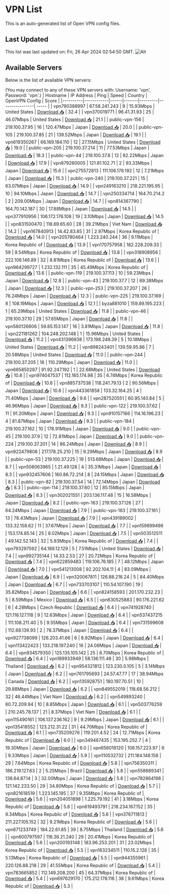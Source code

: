 # VPN List

This is an auto-generated list of Open VPN config files.

## Last Updated

This list was last updated on: Fri, 26 Apr 2024 02:54:50 GMT.
![Alt](https://repobeats.axiom.co/api/embed/186b98318ef1479477931607c1ad7d823f12451f.svg "Repobeats analytics image")

## Available Servers

Below is the list of available VPN servers:

(You may connect to any of these VPN servers with: Username: 'vpn', Password: 'vpn'.)
| Hostname | IP Address | Ping | Speed | Country | OpenVPN Config | Score |
|----------|------------|------|-------|---------|----------------| ----- |
| vpn790388997 | 67.58.241.243 | 9 | 15.93Mbps | United States | [Download 📥](./configs/server_0_US.ovpn) | 32.4 |
| vpn370019771 | 96.41.31.93 | 25 | 46.07Mbps | United States | [Download 📥](./configs/server_1_US.ovpn) | 21.1 |
| public-vpn-156 | 219.100.37.95 | 16 | 120.47Mbps | Japan | [Download 📥](./configs/server_2_JP.ovpn) | 20.0 |
| public-vpn-105 | 219.100.37.85 | 21 | 139.52Mbps | Japan | [Download 📥](./configs/server_3_JP.ovpn) | 19.1 |
| vpn619350267 | 66.169.184.110 | 12 | 27.15Mbps | United States | [Download 📥](./configs/server_4_US.ovpn) | 19.0 |
| public-vpn-205 | 219.100.37.214 | 11 | 77.53Mbps | Japan | [Download 📥](./configs/server_5_JP.ovpn) | 18.3 |
| public-vpn-44 | 219.100.37.8 | 12 | 82.22Mbps | Japan | [Download 📥](./configs/server_6_JP.ovpn) | 17.9 |
| vpn879260005 | 121.81.102.71 | 2 | 93.33Mbps | Japan | [Download 📥](./configs/server_7_JP.ovpn) | 15.6 |
| vpn275572813 | 111.106.178.192 | 12 | 7.21Mbps | Japan | [Download 📥](./configs/server_8_JP.ovpn) | 15.3 |
| public-vpn-240 | 219.100.37.221 | 15 | 63.07Mbps | Japan | [Download 📥](./configs/server_9_JP.ovpn) | 14.9 |
| vpn249163210 | 218.221.195.95 | 10 | 94.10Mbps | Japan | [Download 📥](./configs/server_10_JP.ovpn) | 14.7 |
| vpn250334714 | 164.70.214.2 | 2 | 209.00Mbps | Japan | [Download 📥](./configs/server_11_JP.ovpn) | 14.7 |
| vpn814367790 | 164.70.142.187 | 30 | 17.88Mbps | Japan | [Download 📥](./configs/server_12_JP.ovpn) | 14.5 |
| vpn377910956 | 106.172.176.108 | 19 | 3.10Mbps | Japan | [Download 📥](./configs/server_13_JP.ovpn) | 14.5 |
| vpn831500470 | 118.69.65.60 | 28 | 39.21Mbps | Viet Nam | [Download 📥](./configs/server_14_VN.ovpn) | 14.2 |
| vpn167840913 | 14.42.83.85 | 31 | 2.97Mbps | Korea Republic of | [Download 📥](./configs/server_15_KR.ovpn) | 14.0 |
| vpn205780464 | 1.223.240.244 | 36 | 9.11Mbps | Korea Republic of | [Download 📥](./configs/server_16_KR.ovpn) | 13.9 |
| vpn170757958 | 182.228.209.33 | 59 | 9.54Mbps | Korea Republic of | [Download 📥](./configs/server_17_KR.ovpn) | 13.8 |
| vpn318908956 | 222.106.146.89 | 32 | 8.81Mbps | Korea Republic of | [Download 📥](./configs/server_18_KR.ovpn) | 13.6 |
| vpn964299727 | 1.232.132.111 | 35 | 45.49Mbps | Korea Republic of | [Download 📥](./configs/server_19_KR.ovpn) | 13.6 |
| public-vpn-119 | 219.100.37.113 | 10 | 59.23Mbps | Japan | [Download 📥](./configs/server_20_JP.ovpn) | 12.8 |
| public-vpn-43 | 219.100.37.7 | 12 | 89.38Mbps | Japan | [Download 📥](./configs/server_21_JP.ovpn) | 12.3 |
| public-vpn-253 | 219.100.37.207 | 26 | 76.24Mbps | Japan | [Download 📥](./configs/server_22_JP.ovpn) | 12.3 |
| public-vpn-225 | 219.100.37.169 | 8 | 108.19Mbps | Japan | [Download 📥](./configs/server_23_JP.ovpn) | 12.1 |
| byza881010 | 159.89.195.223 | 1 | 65.29Mbps | United States | [Download 📥](./configs/server_24_US.ovpn) | 11.8 |
| public-vpn-46 | 219.100.37.10 | 29 | 57.65Mbps | Japan | [Download 📥](./configs/server_25_JP.ovpn) | 11.8 |
| vpn580126606 | 59.85.153.147 | 16 | 3.81Mbps | Japan | [Download 📥](./configs/server_26_JP.ovpn) | 11.8 |
| vpn221181262 | 104.248.202.148 | 1 | 15.96Mbps | United States | [Download 📥](./configs/server_27_US.ovpn) | 11.2 |
| vpn431396938 | 173.198.248.39 | 5 | 10.18Mbps | United States | [Download 📥](./configs/server_28_US.ovpn) | 11.2 |
| vpn898243401 | 139.59.95.86 | 7 | 20.58Mbps | United States | [Download 📥](./configs/server_29_US.ovpn) | 11.0 |
| public-vpn-244 | 219.100.37.205 | 16 | 110.29Mbps | Japan | [Download 📥](./configs/server_30_JP.ovpn) | 11.0 |
| vpn665850287 | 91.92.247.192 | 1 | 22.68Mbps | United States | [Download 📥](./configs/server_31_US.ovpn) | 10.8 |
| vpn974047537 | 112.165.174.98 | 35 | 6.74Mbps | Korea Republic of | [Download 📥](./configs/server_32_KR.ovpn) | 10.6 |
| vpn885737538 | 118.241.79.13 | 2 | 90.56Mbps | Japan | [Download 📥](./configs/server_33_JP.ovpn) | 10.6 |
| vpn443361858 | 133.32.164.25 | 4 | 71.40Mbps | Japan | [Download 📥](./configs/server_34_JP.ovpn) | 9.6 |
| vpn287520551 | 60.95.140.84 | 5 | 46.96Mbps | Japan | [Download 📥](./configs/server_35_JP.ovpn) | 9.3 |
| public-vpn-122 | 219.100.37.62 | 11 | 91.20Mbps | Japan | [Download 📥](./configs/server_36_JP.ovpn) | 9.3 |
| vpn910157166 | 114.16.196.23 | 4 | 81.87Mbps | Japan | [Download 📥](./configs/server_37_JP.ovpn) | 9.3 |
| public-vpn-184 | 219.100.37.162 | 10 | 178.91Mbps | Japan | [Download 📥](./configs/server_38_JP.ovpn) | 9.0 |
| public-vpn-45 | 219.100.37.9 | 12 | 72.81Mbps | Japan | [Download 📥](./configs/server_39_JP.ovpn) | 9.0 |
| public-vpn-224 | 219.100.37.201 | 14 | 86.24Mbps | Japan | [Download 📥](./configs/server_40_JP.ovpn) | 8.9 |
| vpn922479808 | 217.178.25.210 | 15 | 9.29Mbps | Japan | [Download 📥](./configs/server_41_JP.ovpn) | 8.9 |
| public-vpn-53 | 219.100.37.225 | 19 | 513.68Mbps | Japan | [Download 📥](./configs/server_42_JP.ovpn) | 8.7 |
| vpn508063965 | 1.21.49.128 | 4 | 35.31Mbps | Japan | [Download 📥](./configs/server_43_JP.ovpn) | 8.3 |
| vpn932457606 | 160.86.72.214 | 8 | 24.15Mbps | Japan | [Download 📥](./configs/server_44_JP.ovpn) | 8.3 |
| public-vpn-82 | 219.100.37.54 | 14 | 72.14Mbps | Japan | [Download 📥](./configs/server_45_JP.ovpn) | 8.3 |
| public-vpn-114 | 219.100.37.60 | 12 | 85.15Mbps | Japan | [Download 📥](./configs/server_46_JP.ovpn) | 8.3 |
| vpn302021551 | 203.136.117.48 | 15 | 16.58Mbps | Japan | [Download 📥](./configs/server_47_JP.ovpn) | 8.2 |
| public-vpn-163 | 219.100.37.126 | 27 | 64.24Mbps | Japan | [Download 📥](./configs/server_48_JP.ovpn) | 7.9 |
| public-vpn-183 | 219.100.37.161 | 13 | 78.43Mbps | Japan | [Download 📥](./configs/server_49_JP.ovpn) | 7.9 |
| vpn439189002 | 133.32.158.62 | 11 | 37.67Mbps | Japan | [Download 📥](./configs/server_50_JP.ovpn) | 7.7 |
| vpn159899498 | 153.174.85.14 | 25 | 8.02Mbps | Japan | [Download 📥](./configs/server_51_JP.ovpn) | 7.5 |
| vpn503512511 | 49.142.52.143 | 32 | 5.93Mbps | Korea Republic of | [Download 📥](./configs/server_52_KR.ovpn) | 7.4 |
| vpn793297592 | 64.189.12.129 | 5 | 7.51Mbps | United States | [Download 📥](./configs/server_53_US.ovpn) | 7.4 |
| vpn992735144 | 14.33.2.53 | 27 | 20.72Mbps | Korea Republic of | [Download 📥](./configs/server_54_KR.ovpn) | 7.4 |
| vpn622859483 | 119.106.76.185 | 7 | 48.12Mbps | Japan | [Download 📥](./configs/server_55_JP.ovpn) | 7.0 |
| vpn541213008 | 92.202.104.11 | 4 | 83.09Mbps | Japan | [Download 📥](./configs/server_56_JP.ovpn) | 6.9 |
| vpn320067811 | 126.88.216.24 | 5 | 84.40Mbps | Japan | [Download 📥](./configs/server_57_JP.ovpn) | 6.7 |
| vpn733703107 | 110.54.107.190 | 19 | 35.82Mbps | Japan | [Download 📥](./configs/server_58_JP.ovpn) | 6.6 |
| vpn824158593 | 201.170.232.23 | 5 | 8.59Mbps | Mexico | [Download 📥](./configs/server_59_MX.ovpn) | 6.5 |
| vpn630525883 | 90.176.221.62 | 6 | 4.28Mbps | Czech Republic | [Download 📥](./configs/server_60_CZ.ovpn) | 6.4 |
| vpn741928740 | 121.116.127.118 | 9 | 12.63Mbps | Japan | [Download 📥](./configs/server_61_JP.ovpn) | 6.4 |
| vpn537437215 | 111.108.211.40 | 5 | 9.55Mbps | Japan | [Download 📥](./configs/server_62_JP.ovpn) | 6.4 |
| vpn731599608 | 112.68.139.93 | 2 | 78.37Mbps | Japan | [Download 📥](./configs/server_63_JP.ovpn) | 6.4 |
| vpn927738099 | 126.203.41.66 | 6 | 8.92Mbps | Japan | [Download 📥](./configs/server_64_JP.ovpn) | 6.4 |
| vpn113422423 | 133.218.197.240 | 16 | 24.06Mbps | Japan | [Download 📥](./configs/server_65_JP.ovpn) | 6.4 |
| vpn934579350 | 125.135.105.142 | 25 | 8.70Mbps | Korea Republic of | [Download 📥](./configs/server_66_KR.ovpn) | 6.4 |
| vpn189933949 | 58.136.111.48 | 30 | 5.98Mbps | Thailand | [Download 📥](./configs/server_67_TH.ovpn) | 6.2 |
| vpn954321812 | 123.230.0.105 | 5 | 3.14Mbps | Japan | [Download 📥](./configs/server_68_JP.ovpn) | 6.2 |
| vpn761795693 | 24.57.47.77 | 17 | 38.94Mbps | Canada | [Download 📥](./configs/server_69_CA.ovpn) | 6.2 |
| vpn135928751 | 180.197.70.51 | 10 | 29.88Mbps | Japan | [Download 📥](./configs/server_70_JP.ovpn) | 6.2 |
| vpn849552019 | 118.68.56.212 | 32 | 46.44Mbps | Viet Nam | [Download 📥](./configs/server_71_VN.ovpn) | 6.2 |
| vpn549893240 | 60.72.209.94 | 10 | 8.85Mbps | Japan | [Download 📥](./configs/server_72_JP.ovpn) | 6.1 |
| vpn503776259 | 210.245.78.137 | 21 | 8.37Mbps | Viet Nam | [Download 📥](./configs/server_73_VN.ovpn) | 6.1 |
| vpn115490161 | 106.137.236.162 | 9 | 9.29Mbps | Japan | [Download 📥](./configs/server_74_JP.ovpn) | 6.1 |
| vpn135418552 | 123.212.31.22 | 31 | 44.70Mbps | Korea Republic of | [Download 📥](./configs/server_75_KR.ovpn) | 6.1 |
| vpn735209276 | 119.201.4.52 | 24 | 12.71Mbps | Korea Republic of | [Download 📥](./configs/server_76_KR.ovpn) | 6.0 |
| vpn349467435 | 153.195.252.7 | 4 | 19.30Mbps | Japan | [Download 📥](./configs/server_77_JP.ovpn) | 6.0 |
| vpn656018120 | 106.157.223.97 | 6 | 9.33Mbps | Japan | [Download 📥](./configs/server_78_JP.ovpn) | 5.9 |
| vpn110532732 | 211.184.148.158 | 29 | 7.64Mbps | Korea Republic of | [Download 📥](./configs/server_79_KR.ovpn) | 5.8 |
| vpn756350311 | 186.219.127.63 | 2 | 5.25Mbps | Brazil | [Download 📥](./configs/server_80_BR.ovpn) | 5.8 |
| vpn558689341 | 138.64.87.14 | 3 | 32.00Mbps | Japan | [Download 📥](./configs/server_81_JP.ovpn) | 5.8 |
| vpn782864198 | 121.142.233.50 | 29 | 34.80Mbps | Korea Republic of | [Download 📥](./configs/server_82_KR.ovpn) | 5.7 |
| vpn821618519 | 1.223.145.195 | 37 | 9.35Mbps | Korea Republic of | [Download 📥](./configs/server_83_KR.ovpn) | 5.6 |
| vpn204051898 | 1.225.79.192 | 41 | 3.18Mbps | Korea Republic of | [Download 📥](./configs/server_84_KR.ovpn) | 5.6 |
| vpn619493791 | 218.234.167.152 | 35 | 9.34Mbps | Korea Republic of | [Download 📥](./configs/server_85_KR.ovpn) | 5.6 |
| vpn376711813 | 211.227.105.152 | 32 | 9.21Mbps | Korea Republic of | [Download 📥](./configs/server_86_KR.ovpn) | 5.6 |
| vpn671233749 | 184.22.61.85 | 39 | 8.75Mbps | Thailand | [Download 📥](./configs/server_87_TH.ovpn) | 5.6 |
| vpn600797597 | 118.36.21.240 | 29 | 20.41Mbps | Korea Republic of | [Download 📥](./configs/server_88_KR.ovpn) | 5.6 |
| vpn200193148 | 183.96.253.201 | 31 | 23.02Mbps | Korea Republic of | [Download 📥](./configs/server_89_KR.ovpn) | 5.5 |
| vpn163234511 | 110.15.2.128 | 35 | 5.13Mbps | Korea Republic of | [Download 📥](./configs/server_90_KR.ovpn) | 5.5 |
| vpn944355961 | 220.126.88.218 | 29 | 41.55Mbps | Korea Republic of | [Download 📥](./configs/server_91_KR.ovpn) | 5.4 |
| vpn783665852 | 112.149.208.200 | 45 | 64.37Mbps | Korea Republic of | [Download 📥](./configs/server_92_KR.ovpn) | 5.4 |
| vpn697629170 | 175.212.178.116 | 38 | 9.61Mbps | Korea Republic of | [Download 📥](./configs/server_93_KR.ovpn) | 5.3 |
